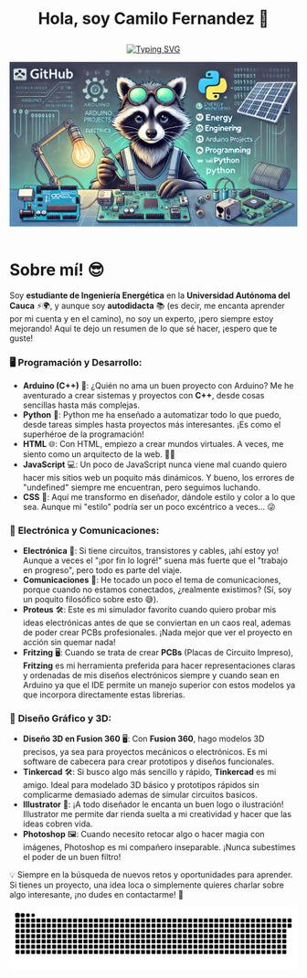 <h1> <p align="center">Hola, soy Camilo Fernandez 👋  </h1> </p>


<p align="center">
  <a href="https://git.io/typing-svg">
    <img src="https://readme-typing-svg.herokuapp.com?font=Fira+Code&pause=1000&color=2D4FB2&center=FALSO&vCenter=FALSO&repeat=verdadero&random=FALSO&width=435&lines=Aqu%C3%AD+encontraras+repositorios+de...;Ingenier%C3%ADa+Energ%C3%A9tica+%F0%9F%94%8B;Electr%C3%B3nica+%F0%9F%94%8C+;Programaci%C3%B3n+%F0%9F%91%A8%E2%80%8D%F0%9F%92%BB+;Construcci%C3%B3n+de+Proyectos%F0%9F%8F%97%EF%B8%8F%F0%9F%A7%AA" alt="Typing SVG" />
  </a>
</p>


<div align="center">
    <img src="https://raw.githubusercontent.com/MapacheRaro/MapacheRaro/refs/heads/main/Banner%20machapa.jpg" alt="Banner" width="600">
</div>

<br>
<h1>Sobre mí! 😎</h1>

Soy **estudiante de Ingeniería Energética** en la **Universidad Autónoma del Cauca** ⚡🌍, y aunque soy **autodidacta** 📚 (es decir, me encanta aprender por mi cuenta y en el camino), no soy un experto, ¡pero siempre estoy mejorando! Aquí te dejo un resumen de lo que sé hacer, ¡espero que te guste!

### 🖥️ **Programación y Desarrollo**:
- **Arduino (C++)** 🔧: ¿Quién no ama un buen proyecto con Arduino? Me he aventurado a crear sistemas y proyectos con **C++**, desde cosas sencillas hasta más complejas. 
- **Python** 🐍: Python me ha enseñado a automatizar todo lo que puedo, desde tareas simples hasta proyectos más interesantes. ¡Es como el superhéroe de la programación!
- **HTML** 🌐: Con HTML, empiezo a crear mundos virtuales. A veces, me siento como un arquitecto de la web. 👷‍♂️
- **JavaScript** 💻: Un poco de JavaScript nunca viene mal cuando quiero hacer mis sitios web un poquito más dinámicos. Y bueno, los errores de "undefined" siempre me encuentran, pero seguimos luchando.
- **CSS** 🎨: Aquí me transformo en diseñador, dándole estilo y color a lo que sea. Aunque mi "estilo" podría ser un poco excéntrico a veces... 😜

### 🔌 **Electrónica y Comunicaciones**:
- **Electrónica** 🔋: Si tiene circuitos, transistores y cables, ¡ahí estoy yo! Aunque a veces el "¡por fin lo logré!" suena más fuerte que el "trabajo en progreso", pero todo es parte del viaje.
- **Comunicaciones** 📡: He tocado un poco el tema de comunicaciones, porque cuando no estamos conectados, ¿realmente existimos? (Sí, soy un poquito filosófico sobre esto 😅).
- **Proteus** 🛠️: Este es mi simulador favorito cuando quiero probar mis ideas electrónicas antes de que se conviertan en un caos real, ademas de poder crear PCBs profesionales. ¡Nada mejor que ver el proyecto en acción sin quemar nada!
- **Fritzing** 🖥️: Cuando se trata de crear **PCBs** (Placas de Circuito Impreso), **Fritzing** es mi herramienta preferida para hacer representaciones claras y ordenadas de mis diseños electrónicos siempre y cuando sean en Arduino ya que el IDE permite un manejo superior con estos modelos ya que incorpora directamente estas librerias.

### 🎨 **Diseño Gráfico y 3D**:
- **Diseño 3D en Fusion 360** 🖥️: Con **Fusion 360**, hago modelos 3D precisos, ya sea para proyectos mecánicos o electrónicos. Es mi software de cabecera para crear prototipos y diseños funcionales.
- **Tinkercad** 🛠️: Si busco algo más sencillo y rápido, **Tinkercad** es mi amigo. Ideal para modelado 3D básico y prototipos rápidos sin complicarme demasiado ademas de simular circuitos basicos.
- **Illustrator** 🎨: ¡A todo diseñador le encanta un buen logo o ilustración! Illustrator me permite dar rienda suelta a mi creatividad y hacer que las ideas cobren vida.
- **Photoshop** 🖼️: Cuando necesito retocar algo o hacer magia con imágenes, Photoshop es mi compañero inseparable. ¡Nunca subestimes el poder de un buen filtro!

💡 Siempre en la búsqueda de nuevos retos y oportunidades para aprender. Si tienes un proyecto, una idea loca o simplemente quieres charlar sobre algo interesante, ¡no dudes en contactarme! 🚀


![snake gif](https://github.com/TekyaygilFethi/TekyaygilFethi/blob/output/github-contribution-grid-snake.svg)
